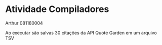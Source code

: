 # Atividade Compiladores

Arthur 081180004

Ao executar são salvas 30 citações da API Quote Garden em um arquivo TSV
